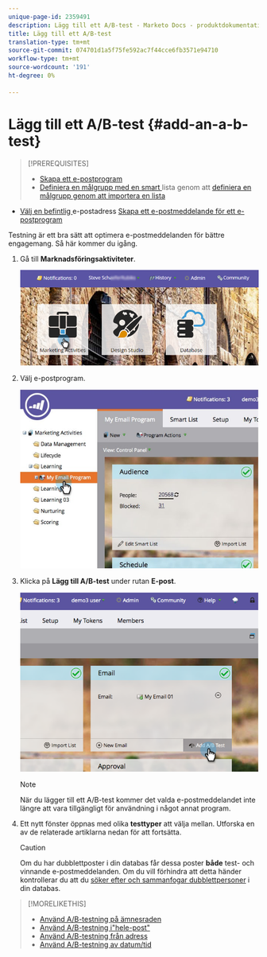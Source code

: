 ```yaml
---
unique-page-id: 2359491
description: Lägg till ett A/B-test - Marketo Docs - produktdokumentation
title: Lägg till ett A/B-test
translation-type: tm+mt
source-git-commit: 074701d1a5f75fe592ac7f44cce6fb3571e94710
workflow-type: tm+mt
source-wordcount: '191'
ht-degree: 0%

---
```



# Lägg till ett A/B-test {#add-an-a-b-test}

>[!PREREQUISITES]
>
>* [Skapa ett e-postprogram](../../../../../product-docs/email-marketing/email-programs/creating-an-email-program/create-an-email-program.md)
>* [Definiera en målgrupp med en smart ](../../../../../product-docs/email-marketing/email-programs/managing-people-in-email-programs/define-an-audience-with-a-smart-list.md) lista genom att  [definiera en målgrupp genom att importera en lista](../../../../../product-docs/email-marketing/email-programs/managing-people-in-email-programs/define-an-audience-by-importing-a-list.md)

   >
   >
* [Välj en befintlig ](../../../../../product-docs/email-marketing/email-programs/email-program-actions/choose-an-existing-email.md) e-postadress  [Skapa ett e-postmeddelande för ett e-postprogram](../../../../../product-docs/email-marketing/email-programs/email-program-actions/create-an-email-for-an-email-program.md)

>



Testning är ett bra sätt att optimera e-postmeddelanden för bättre engagemang. Så här kommer du igång.

1. Gå till **Marknadsföringsaktiviteter**.

   ![](assets/login-marketing-activities.png)

1. Välj e-postprogram.

   ![](assets/selectemailprogram.jpg)

1. Klicka på **Lägg till A/B-test** under rutan **E-post**.

   ![](assets/image2014-9-12-14-3a39-3a29.png)

   >[!NOTE]
   >
   >När du lägger till ett A/B-test kommer det valda e-postmeddelandet inte längre att vara tillgängligt för användning i något annat program.

1. Ett nytt fönster öppnas med olika **testtyper** att välja mellan. Utforska en av de relaterade artiklarna nedan för att fortsätta.

   >[!CAUTION]
   >
   >Om du har dubblettposter i din databas får dessa poster **både** test- och vinnande e-postmeddelanden. Om du vill förhindra att detta händer kontrollerar du att du [söker efter och sammanfogar dubblettpersoner](http://docs.marketo.com/x/G4EI) i din databas.

>[!MORELIKETHIS]
>
>* [Använd A/B-testning på ämnesraden](use-subject-line-a-b-testing.md)
>* [Använd A/B-testning i&quot;hele-post&quot;](use-whole-email-a-b-testing.md)
>* [Använd A/B-testning från adress](use-from-address-a-b-testing.md)
>* [Använd A/B-testning av datum/tid](use-date-time-a-b-testing.md)

>



